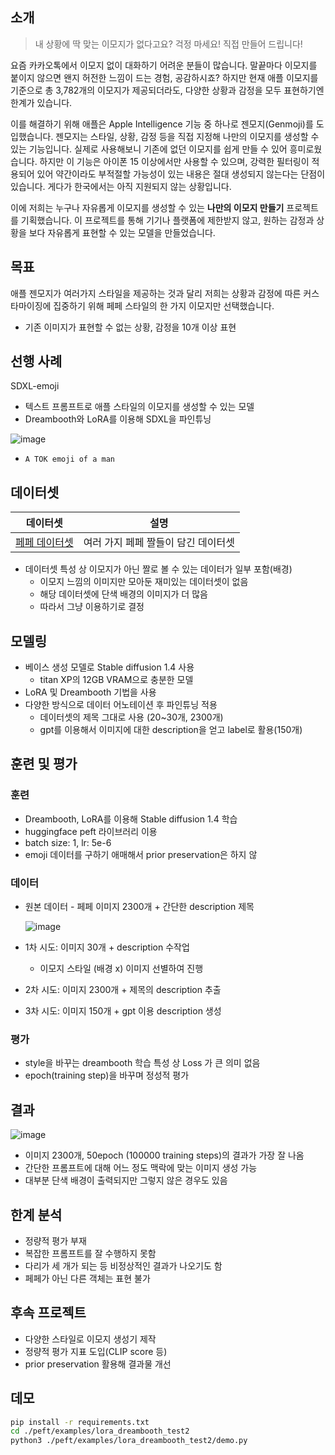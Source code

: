 ## 소개

> 내 상황에 딱 맞는 이모지가 없다고요? 걱정 마세요! 직접 만들어 드립니다!
> 

요즘 카카오톡에서 이모지 없이 대화하기 어려운 분들이 많습니다. 말끝마다 이모지를 붙이지 않으면 왠지 허전한 느낌이 드는 경험, 공감하시죠? 하지만 현재 애플 이모지를 기준으로 총 3,782개의 이모지가 제공되더라도, 다양한 상황과 감정을 모두 표현하기엔 한계가 있습니다.

이를 해결하기 위해 애플은 Apple Intelligence 기능 중 하나로 젠모지(Genmoji)를 도입했습니다. 젠모지는 스타일, 상황, 감정 등을 직접 지정해 나만의 이모지를 생성할 수 있는 기능입니다. 실제로 사용해보니 기존에 없던 이모지를 쉽게 만들 수 있어 흥미로웠습니다. 하지만 이 기능은 아이폰 15 이상에서만 사용할 수 있으며, 강력한 필터링이 적용되어 있어 약간이라도 부적절할 가능성이 있는 내용은 절대 생성되지 않는다는 단점이 있습니다. 게다가 한국에서는 아직 지원되지 않는 상황입니다.

이에 저희는 누구나 자유롭게 이모지를 생성할 수 있는 **나만의 이모지 만들기** 프로젝트를 기획했습니다. 이 프로젝트를 통해 기기나 플랫폼에 제한받지 않고, 원하는 감정과 상황을 보다 자유롭게 표현할 수 있는 모델을 만들었습니다.

## 목표

애플 젠모지가 여러가지 스타일을 제공하는 것과 달리 저희는 상황과 감정에 따른 커스타마이징에 집중하기 위해 페페 스타일의 한 가지 이모지만 선택했습니다.

- 기존 이미지가 표현할 수 없는 상황, 감정을 10개 이상 표현

## 선행 사례

SDXL-emoji

- 텍스트 프롬프트로 애플 스타일의 이모지를 생성할 수 있는 모델
- Dreambooth와 LoRA를 이용해 SDXL을 파인튜닝
    
![image](https://github.com/user-attachments/assets/a0fd7c39-d234-47be-b456-794c4542c716)

    
- `A TOK emoji of a man`

## 데이터셋

| **데이터셋** | **설명** |
| --- | --- |
| [페페 데이터셋](https://www.kaggle.com/datasets/tornikeonoprishvili/pepe-memes-dataaset) | 여러 가지 페페 짤들이 담긴 데이터셋 |
- 데이터셋 특성 상 이모지가 아닌 짤로 볼 수 있는 데이터가 일부 포함(배경)
    - 이모지 느낌의 이미지만 모아둔 재미있는 데이터셋이 없음
    - 해당 데이터셋에 단색 배경의 이미지가 더 많음
    - 따라서 그냥 이용하기로 결정

## 모델링

- 베이스 생성 모델로 Stable diffusion 1.4 사용
    - titan XP의 12GB VRAM으로 충분한 모델
- LoRA 및 Dreambooth 기법을 사용
- 다양한 방식으로 데이터 어노테이션 후 파인튜닝 적용
    - 데이터셋의 제목 그대로 사용 (20~30개, 2300개)
    - gpt를 이용해서 이미지에 대한 description을 얻고 label로 활용(150개)

## 훈련 및 평가

### 훈련

- Dreambooth, LoRA를 이용해 Stable diffusion 1.4 학습
- huggingface peft 라이브러리 이용
- batch size: 1, lr: 5e-6
- emoji 데이터를 구하기 애매해서 prior preservation은 하지 않

### 데이터

- 원본 데이터 - 페페 이미지 2300개 + 간단한 description 제목
    
  ![image](https://github.com/user-attachments/assets/93cb6ea4-d020-4e8d-8365-bab4efc09fcf)

    
- 1차 시도: 이미지 30개 + description 수작업
    - 이모지 스타일 (배경 x) 이미지 선별하여 진행
- 2차 시도: 이미지 2300개 + 제목의 description 추출
- 3차 시도: 이미지 150개 + gpt 이용 description 생성

### 평가

- style을 바꾸는 dreambooth 학습 특성 상 Loss 가 큰 의미 없음
- epoch(training step)을 바꾸며 정성적 평가

## 결과
![image](https://github.com/user-attachments/assets/ccc0b272-3365-4493-8699-f4086e1ec26f)


- 이미지 2300개, 50epoch (100000 training steps)의 결과가 가장 잘 나옴
- 간단한 프롬프트에 대해 어느 정도 맥락에 맞는 이미지 생성 가능
- 대부분 단색 배경이 출력되지만 그렇지 않은 경우도 있음

## 한계 분석

- 정량적 평가 부재
- 복잡한 프롬프트를 잘 수행하지 못함
- 다리가 세 개가 되는 등 비정상적인 결과가 나오기도 함
- 페페가 아닌 다른 객체는 표현 불가

## 후속 프로젝트

- 다양한 스타일로 이모지 생성기 제작
- 정량적 평가 지표 도입(CLIP score 등)
- prior preservation 활용해 결과물 개선

## 데모

```bash
pip install -r requirements.txt
cd ./peft/examples/lora_dreambooth_test2
python3 ./peft/examples/lora_dreambooth_test2/demo.py
```
